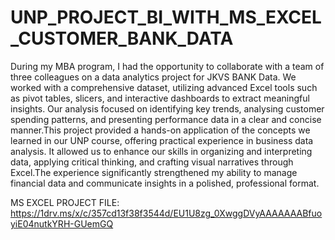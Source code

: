 # UNP_PROJECT_BI_WITH_MS_EXCEL_CUSTOMER_BANK_DATA

During my MBA program, I had the opportunity to collaborate with a team of three colleagues on a data analytics project for JKVS BANK Data. We worked with a comprehensive dataset, utilizing advanced Excel tools such as pivot tables, slicers, and interactive dashboards to extract meaningful insights. Our analysis focused on identifying key trends, analysing customer spending patterns, and presenting performance data in a clear and concise manner.This project provided a hands-on application of the concepts we learned in our UNP course, offering practical experience in business data analysis. It allowed us to enhance our skills in organizing and interpreting data, applying critical thinking, and crafting visual narratives through Excel.The experience significantly strengthened my ability to manage financial data and communicate insights in a polished, professional format.

MS EXCEL PROJECT FILE: https://1drv.ms/x/c/357cd13f38f3544d/EU1U8zg_0XwggDVyAAAAAAABfuoyiE04nutkYRH-GUemGQ
